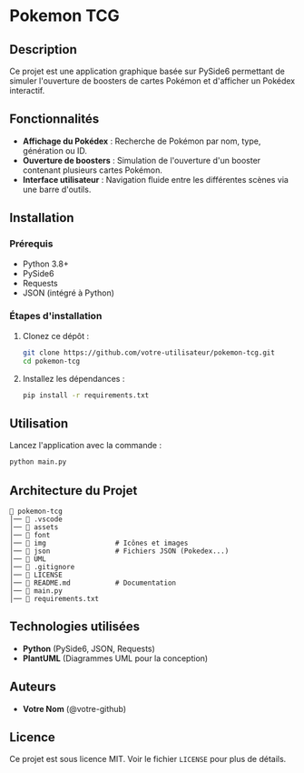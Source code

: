 # Pokemon TCG

## Description

Ce projet est une application graphique basée sur PySide6 permettant de simuler l'ouverture de boosters de cartes Pokémon et d'afficher un Pokédex interactif.

## Fonctionnalités

- **Affichage du Pokédex** : Recherche de Pokémon par nom, type, génération ou ID.
- **Ouverture de boosters** : Simulation de l'ouverture d'un booster contenant plusieurs cartes Pokémon.
- **Interface utilisateur** : Navigation fluide entre les différentes scènes via une barre d'outils.

## Installation 

### Prérequis

- Python 3.8+
- PySide6
- Requests
- JSON (intégré à Python)

### Étapes d'installation

1. Clonez ce dépôt :
   ```sh
   git clone https://github.com/votre-utilisateur/pokemon-tcg.git
   cd pokemon-tcg
   ```
2. Installez les dépendances :
   ```sh
   pip install -r requirements.txt
   ```

## Utilisation

Lancez l'application avec la commande :

```sh
python main.py
```

## Architecture du Projet

```
📂 pokemon-tcg
│── 📂 .vscode             
│── 📂 assets              
│── 📂 font                
│── 📂 img                 # Icônes et images
│── 📂 json                # Fichiers JSON (Pokedex...)
│── 📂 UML
│── 📜 .gitignore          
│── 📜 LICENSE         
│── 📜 README.md           # Documentation       
│── 📜 main.py        
│── 📜 requirements.txt            
```

## Technologies utilisées

- **Python** (PySide6, JSON, Requests)
- **PlantUML** (Diagrammes UML pour la conception)

## Auteurs

- **Votre Nom** (@votre-github)

## Licence

Ce projet est sous licence MIT. Voir le fichier `LICENSE` pour plus de détails.

